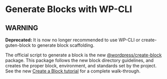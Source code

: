 # Generate Blocks with WP-CLI

## WARNING

**Deprecated:** It is now no longer recommended to use WP-CLI or create-guten-block to generate block scaffolding.

The official script to generate a block is the new [@wordpress/create-block](/packages/create-block/README.md) package. This package follows the new block directory guidelines, and creates the proper block, environment, and standards set by the project. See the new [Create a Block tutorial](/docs/designers-developers/developers/tutorials/create-block/readme.md) for a complete walk-through.
